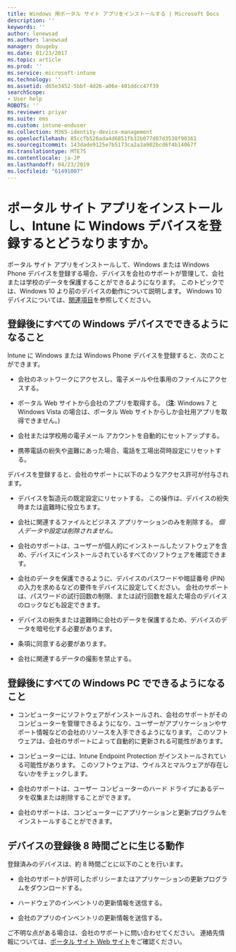 ```yaml
---
title: Windows 用ポータル サイト アプリをインストールする | Microsoft Docs
description: ''
keywords: ''
author: lenewsad
ms.author: lanewsad
manager: dougeby
ms.date: 01/23/2017
ms.topic: article
ms.prod: ''
ms.service: microsoft-intune
ms.technology: ''
ms.assetid: d65e3452-5bbf-4d26-a06e-401ddcc47f39
searchScope:
- User help
ROBOTS: ''
ms.reviewer: priyar
ms.suite: ems
ms.custom: intune-enduser
ms.collection: M365-identity-device-management
ms.openlocfilehash: 85ccfb526ada4d6851fb32b077d07d3538f90361
ms.sourcegitcommit: 143dade9125e7b5173ca2a3a902bcd6f4b14067f
ms.translationtype: MTE75
ms.contentlocale: ja-JP
ms.lasthandoff: 04/23/2019
ms.locfileid: "61491007"
---
```

# <a name="what-happens-if-you-install-the-company-portal-app-and-enroll-your-windows-device-in-intune"></a>ポータル サイト アプリをインストールし、Intune に Windows デバイスを登録するとどうなりますか。

ポータル サイト アプリをインストールして、Windows または Windows Phone デバイスを登録する場合、デバイスを会社のサポートが管理して、会社または学校のデータを保護することができるようになります。 このトピックでは、Windows 10 より前のデバイスの動作について説明します。 Windows 10 デバイスについては、[関連項目](about-cp-app-for-windows-10.md)を参照してください。  

## <a name="what-happens-to-all-windows-devices-after-enrollment"></a>登録後にすべての Windows デバイスでできるようになること
Intune に Windows または Windows Phone デバイスを登録すると、次のことができます。

-   会社のネットワークにアクセスし、電子メールや仕事用のファイルにアクセスする。

-   ポータル Web サイトから会社のアプリを取得する。 (__注__: Windows 7 と Windows Vista の場合は、ポータル Web サイトからしか会社用アプリを取得できません。)

-   会社または学校用の電子メール アカウントを自動的にセットアップする。

-   携帯電話の紛失や盗難にあった場合、電話を工場出荷時設定にリセットする。

デバイスを登録すると、会社のサポートに以下のようなアクセス許可が付与されます。

-   デバイスを製造元の既定設定にリセットする。 この操作は、デバイスの紛失時または盗難時に役立ちます。

-   会社に関連するファイルとビジネス アプリケーションのみを削除する。 *個人データや設定は削除されません。*

-   会社のサポートは、ユーザーが個人的にインストールしたソフトウェアを含め、デバイスにインストールされているすべてのソフトウェアを確認できます。

-   会社のデータを保護できるように、デバイスのパスワードや暗証番号 (PIN) の入力を求めるなどの要件をデバイスに設定してください。 会社のサポートは、パスワードの試行回数の制限、または試行回数を超えた場合のデバイスのロックなども設定できます。

-   デバイスの紛失または盗難時に会社のデータを保護するため、デバイスのデータを暗号化する必要があります。

-   条項に同意する必要があります。

-   会社に関連するデータの撮影を禁止する。

## <a name="what-happens-to-all-windows-pcs-after-enrollment"></a>登録後にすべての Windows PC でできるようになること

-  コンピューターにソフトウェアがインストールされ、会社のサポートがそのコンピューターを管理できるようになり、ユーザーがアプリケーションやサポート情報などの会社のリソースを入手できるようになります。 このソフトウェアは、会社のサポートによって自動的に更新される可能性があります。

-  コンピューターには、Intune Endpoint Protection がインストールされている可能性があります。 このソフトウェアは、ウイルスとマルウェアが存在しないかをチェックします。

-  会社のサポートは、ユーザー コンピューターのハード ドライブにあるデータを収集または削除することができます。

-  会社のサポートは、コンピューターにアプリケーションと更新プログラムをインストールすることができます。

## <a name="what-happens-every-eight-hours-after-device-enrollment"></a>デバイスの登録後 8 時間ごとに生じる動作

登録済みのデバイスは、約 8 時間ごとに以下のことを行います。

-   会社のサポートが許可したポリシーまたはアプリケーションの更新プログラムをダウンロードする。

-   ハードウェアのインベントリの更新情報を送信する。

-   会社のアプリのインベントリの更新情報を送信する。

ご不明な点がある場合は、会社のサポートに問い合わせてください。 連絡先情報については、[ポータル サイト Web サイト](https://go.microsoft.com/fwlink/?linkid=2010980)をご確認ください。
